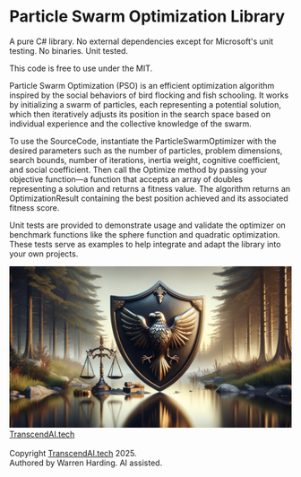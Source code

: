 # Particle Swarm Optimization Library

A pure C# library. No external dependencies except for Microsoft's unit testing. No binaries. Unit tested.

This code is free to use under the MIT.

Particle Swarm Optimization (PSO) is an efficient optimization algorithm inspired by the social behaviors of bird flocking and fish schooling. It works by initializing a swarm of particles, each representing a potential solution, which then iteratively adjusts its position in the search space based on individual experience and the collective knowledge of the swarm.

To use the SourceCode, instantiate the ParticleSwarmOptimizer with the desired parameters such as the number of particles, problem dimensions, search bounds, number of iterations, inertia weight, cognitive coefficient, and social coefficient. Then call the Optimize method by passing your objective function—a function that accepts an array of doubles representing a solution and returns a fitness value. The algorithm returns an OptimizationResult containing the best position achieved and its associated fitness score.

Unit tests are provided to demonstrate usage and validate the optimizer on benchmark functions like the sphere function and quadratic optimization. These tests serve as examples to help integrate and adapt the library into your own projects.

![AI Image](aiimage.jpg)
[TranscendAI.tech](https://TranscendAI.tech)<br>
<br>
Copyright [TranscendAI.tech](https://TranscendAI.tech) 2025.</br>
Authored by Warren Harding. AI assisted.</br>
